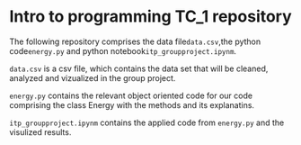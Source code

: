 # Intro to programming TC_1 repository

The following repository comprises the data file``data.csv``,the python code``energy.py`` and python notebook``itp_groupproject.ipynm``.

``data.csv`` is a csv file, which contains the data set that will be cleaned, analyzed and vizualized in the group project.

``energy.py`` contains the relevant object oriented code for our code comprising the class Energy with the methods and its explanatins.

``itp_groupproject.ipynm`` contains the applied code from ``energy.py`` and the visulized results.